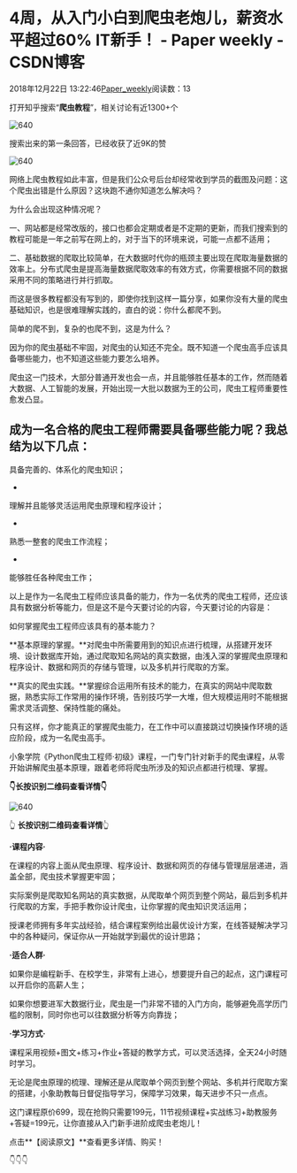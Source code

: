 # 4周，从入门小白到爬虫老炮儿，薪资水平超过60% IT新手！ - Paper weekly - CSDN博客





2018年12月22日 13:22:46[Paper_weekly](https://me.csdn.net/c9Yv2cf9I06K2A9E)阅读数：13









打开知乎搜索“**爬虫教程**”，相关讨论有近1300+个


![640](https://ss.csdn.net/p?https://mmbiz.qpic.cn/mmbiz_png/MOv840XPG5ULDic4cpL3ekSqNZ7AsBFGyyOc46QD0QFGnRsDFxgjsFicib03vrakPqfvWwHY3C0otg1bX5oofvDNA/640)

搜索出来的第一条回答，已经收获了近9K的赞

![640](https://ss.csdn.net/p?https://mmbiz.qpic.cn/mmbiz_png/MOv840XPG5ULDic4cpL3ekSqNZ7AsBFGyR7Qsz35MQdkaicmaFx9YonUvFKa2xju9tel7R7Yb5br1O3zNL3r2ib3g/640)

网络上爬虫教程如此丰富，但是我们公众号后台却经常收到学员的截图及问题：这个爬虫出错是什么原因？这块跑不通你知道怎么解决吗？

为什么会出现这种情况呢？

一、网站都是经常改版的，接口也都会定期或者是不定期的更新，而我们搜索到的教程可能是一年之前写在网上的，对于当下的环境来说，可能一点都不适用；

二、基础数据的爬取比较简单，在大数据时代你的瓶颈主要出现在爬取海量数据的效率上。分布式爬虫是提高海量数据爬取效率的有效方式，你需要根据不同的数据采用不同的策略进行并行抓取。

而这是很多教程都没有写到的，即使你找到这样一篇分享，如果你没有大量的爬虫基础知识，也是很难理解实践的，直白的说：你什么都爬不到。

简单的爬不到，复杂的也爬不到，这是为什么？

因为你的爬虫基础不牢固，对爬虫的认知还不完全。既不知道一个爬虫高手应该具备哪些能力，也不知道这些能力要怎么培养。

爬虫这一门技术，大部分普通开发也会一点，并且能够胜任基本的工作，然而随着大数据、人工智能的发展，开始出现一大批以数据为王的公司，爬虫工程师重要性愈发凸显。

成为一名合格的爬虫工程师需要具备哪些能力呢？我总结为以下几点：
- 
具备完善的、体系化的爬虫知识；

- 
理解并且能够灵活运用爬虫原理和程序设计；

- 
熟悉一整套的爬虫工作流程；

- 
能够胜任各种爬虫工作；





以上是作为一名爬虫工程师应该具备的能力，作为一名优秀的爬虫工程师，还应该具有数据分析等能力，但是这不是今天要讨论的内容，今天要讨论的内容是：


如何掌握爬虫工程师应该具有的基本能力？

**基本原理的掌握。**对爬虫中所需要用到的知识点进行梳理，从搭建开发环境、设计数据库开始，通过爬取知名网站的真实数据，由浅入深的掌握爬虫原理和程序设计、数据和网页的存储与管理，以及多机并行爬取的方案。

**真实的爬虫实践。**掌握综合运用所有技术的能力，在真实的网站中爬取数据，熟悉实际工作常用的操作环境，告别技巧学一大堆，但大规模运用时不能根据需求灵活调整、保持性能的痛处。

只有这样，你才能真正的掌握爬虫能力，在工作中可以直接跳过切换操作环境的适应阶段，成为一名爬虫高手。

小象学院《Python爬虫工程师·初级》课程，一门专门针对新手的爬虫课程，从零开始讲解爬虫基本原理，跟着老师将爬虫所涉及的知识点都进行梳理、掌握。

**👇****长按识别二维码查看详情****👇**

![640](https://ss.csdn.net/p?https://mmbiz.qpic.cn/mmbiz_png/MOv840XPG5VEsyWtes8tZXa33VBkGp3QROP9SVaZMoEQOOoNhD1ucDQAyFBjhAbB5szjzibOco5q53jQlzA8HHA/640)

👆 **长按识别二维码查看详情**👆


**·课程内容·**

在课程的内容上面从爬虫原理、程序设计、数据和网页的存储与管理层层递进，涵盖全部，爬虫技术掌握更牢固；

实际案例是爬取知名网站的真实数据，从爬取单个网页到整个网站，最后到多机并行爬取的方案，手把手教你设计爬虫，让你掌握的爬虫知识灵活运用；

授课老师拥有多年实战经验，结合课程案例给出最优设计方案，在线答疑解决学习中的各种疑问，保证你从一开始就学到最优的设计思路；

**·适合人群·**

如果你是编程新手、在校学生，非常有上进心，想要提升自己的起点，这门课程可以开启你的高薪人生；


如果你想要进军大数据行业，爬虫是一门非常不错的入门方向，能够避免高学历门槛的限制，同时你也可以往数据分析等方向靠拢；

**·学习方式·**

课程采用视频+图文+练习+作业+答疑的教学方式，可以灵活选择，全天24小时随时学习。


无论是爬虫原理的梳理、理解还是从爬取单个网页到整个网站、多机并行爬取方案的搭建，小象助教每日督促指导学习，保障学习效果，每天进步不只一点点。

这门课程原价699，现在抢购只需要199元，11节视频课程+实战练习+助教服务+答疑=199元，让你直接从入门新手进阶成爬虫老炮儿！

点击**【阅读原文】**查看更多详情、购买！

👇👇👇




